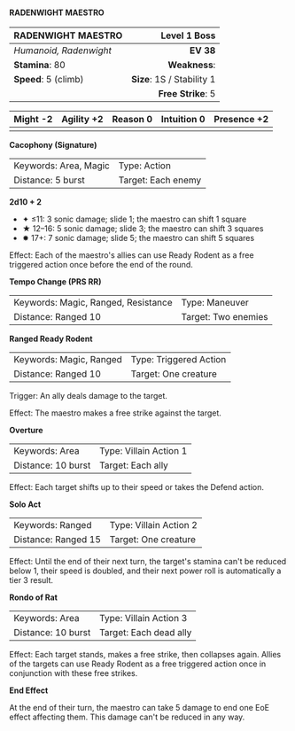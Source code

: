 #### RADENWIGHT MAESTRO

| RADENWIGHT MAESTRO     |           **Level 1 Boss** |
| :--------------------- | -------------------------: |
| *Humanoid, Radenwight* |                  **EV 38** |
| **Stamina**: 80        |              **Weakness**: |
| **Speed**: 5 (climb)   | **Size**: 1S / Stability 1 |
|                        |         **Free Strike**: 5 |

| **Might** -2 | **Agility** +2 | **Reason** 0 | **Intuition** 0 | **Presence** +2 |
| ------------ | -------------- | ------------ | --------------- | --------------- |
|              |                |              |                 |                 |

**Cacophony (Signature)**

|                       |                    |
| :-------------------- | :----------------- |
| Keywords: Area, Magic | Type: Action       |
| Distance: 5 burst     | Target: Each enemy |

**2d10 + 2**

- ✦ ≤11: 3 sonic damage; slide 1; the maestro can shift 1 square
- ★ 12–16: 5 sonic damage; slide 3; the maestro can shift 3 squares
- ✸ 17+: 7 sonic damage; slide 5; the maestro can shift 5 squares

Effect: Each of the maestro's allies can use Ready Rodent as a free triggered action once before the end of the round.

**Tempo Change (PRS RR)**

|                                     |                     |
| :---------------------------------- | :------------------ |
| Keywords: Magic, Ranged, Resistance | Type: Maneuver      |
| Distance: Ranged 10                 | Target: Two enemies |

**Ranged Ready Rodent**

|                         |                        |
| :---------------------- | :--------------------- |
| Keywords: Magic, Ranged | Type: Triggered Action |
| Distance: Ranged 10     | Target: One creature   |

Trigger: An ally deals damage to the target.

Effect: The maestro makes a free strike against the target.

**Overture**

|                    |                        |
| :----------------- | :--------------------- |
| Keywords: Area     | Type: Villain Action 1 |
| Distance: 10 burst | Target: Each ally      |

Effect: Each target shifts up to their speed or takes the Defend action.

**Solo Act**

|                     |                        |
| :------------------ | :--------------------- |
| Keywords: Ranged    | Type: Villain Action 2 |
| Distance: Ranged 15 | Target: One creature   |

Effect: Until the end of their next turn, the target's stamina can't be reduced below 1, their speed is doubled, and their next power roll is automatically a tier 3 result.

**Rondo of Rat**

|                    |                        |
| :----------------- | :--------------------- |
| Keywords: Area     | Type: Villain Action 3 |
| Distance: 10 burst | Target: Each dead ally |

Effect: Each target stands, makes a free strike, then collapses again. Allies of the targets can use Ready Rodent as a free triggered action once in conjunction with these free strikes.

**End Effect**

At the end of their turn, the maestro can take 5 damage to end one EoE effect affecting them. This damage can't be reduced in any way.
